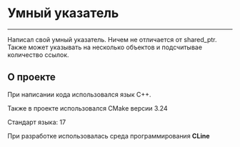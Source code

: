 # Умный указатель

---
Написал свой умный указатель.
Ничем не отличается от shared_ptr. Также может указывать на несколько объектов и подсчитывае количество ссылок.

## О проекте

При написании кода использовался язык С++.

Также в проекте использовался CMake версии 3.24

Стандарт языка: 17

При разработке использовалась среда программирования **CLine**
